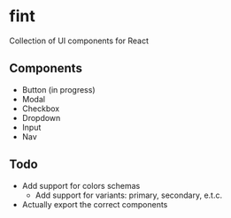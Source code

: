 # fint

Collection of UI components for React

## Components

- Button (in progress)
- Modal
- Checkbox
- Dropdown
- Input
- Nav

## Todo

- Add support for colors schemas
  - Add support for variants: primary, secondary, e.t.c.
- Actually export the correct components

